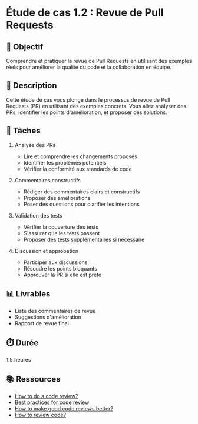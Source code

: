 # Étude de cas 1.2 : Revue de Pull Requests

## 🎯 Objectif

Comprendre et pratiquer la revue de Pull Requests en utilisant des exemples réels pour améliorer la qualité du code et la collaboration en équipe.

## 📝 Description

Cette étude de cas vous plonge dans le processus de revue de Pull Requests (PR) en utilisant des exemples concrets. Vous allez analyser des PRs, identifier les points d'amélioration, et proposer des solutions.

## 🔨 Tâches

1. Analyse des PRs
   - Lire et comprendre les changements proposés
   - Identifier les problèmes potentiels
   - Vérifier la conformité aux standards de code

2. Commentaires constructifs
   - Rédiger des commentaires clairs et constructifs
   - Proposer des améliorations
   - Poser des questions pour clarifier les intentions

3. Validation des tests
   - Vérifier la couverture des tests
   - S'assurer que les tests passent
   - Proposer des tests supplémentaires si nécessaire

4. Discussion et approbation
   - Participer aux discussions
   - Résoudre les points bloquants
   - Approuver la PR si elle est prête

## 📊 Livrables

- Liste des commentaires de revue
- Suggestions d'amélioration
- Rapport de revue final

## ⏱️ Durée

1.5 heures

## 📚 Ressources

- [How to do a code review?](https://google.github.io/eng-practices/review/reviewer/)
- [Best practices for code review](https://smartbear.com/learn/code-review/best-practices-for-peer-code-review/)
- [How to make good code reviews better?](https://stackoverflow.blog/2019/09/30/how-to-make-good-code-reviews-better/)
- [How to review code?](https://dev.to/akdevcraft/how-to-review-code-2gam)
